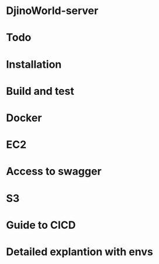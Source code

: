 # DjinoWorld-server
# Todo
# Installation
# Build and test
# Docker
# EC2
# Access to swagger
# S3
# Guide to CICD
# Detailed explantion with envs


